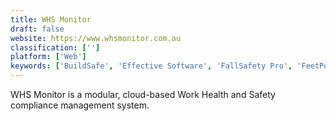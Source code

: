 ```yaml
---
title: WHS Monitor
draft: false 
website: https://www.whsmonitor.com.au
classification: ['']
platform: ['Web']
keywords: ['BuildSafe', 'Effective Software', 'FallSafety Pro', 'FeetPort', 'Gensuite', 'INX InControl', 'Intelex', 'MyEasyISO', 'Our Safety Kit', 'Problem Solver', 'ProcessMAP EDGE', 'Qooling', 'RiskTeq', 'Safety Champion', 'Smaat by Maerix', 'SmartOHS', 'TenForce', 'The OPTIC System', 'Worksafe Management Systems']
---
```

WHS Monitor is a modular, cloud-based Work Health and Safety compliance management system.